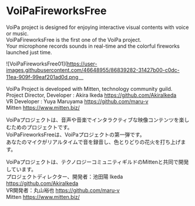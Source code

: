 # VoiPaFireworksFree
VoiPa project is designed for enjoying interactive visual contents with voice or music.  
VoiPaFireworksFree is the first one of the VoiPa project.  
Your microphone records sounds in real-time and the colorful fireworks launched just time.  

![VoiPaFireworksFree01](https://user-images.githubusercontent.com/46648955/86839282-31427b00-c0dc-11ea-909f-99eaf201ad0d.png　

VoiPa Project is developed with Mitten, technology community guild.  
Project Director, Developer : Akira Ikeda https://github.com/AkiraIkeda  
VR Developer : Yuya Maruyama https://github.com/maru-v  
Mitten https://www.mitten.biz/  

VoiPaプロジェクトは、音声や音楽でインタラクティブな映像コンテンツを楽しむためのプロジェクトです。  
VoiPaFireworksFreeは、VoiPaプロジェクトの第一弾です。  
あなたのマイクがリアルタイムで音を録音し、色とりどりの花火を打ち上げます。  

VoiPaプロジェクトは、テクノロジーコミュニティギルドのMittenと共同で開発しています。  
プロジェクトディレクター、開発者：池田陽 Ikeda https://github.com/AkiraIkeda  
VR開発者：丸山裕也 https://github.com/maru-v  
Mitten https://www.mitten.biz/  
